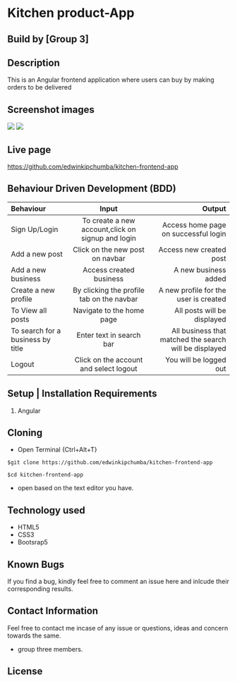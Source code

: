 # Kitchen product-App

## Build by [Group 3]

## Description

This is an Angular frontend application where users can buy by making orders to be delivered
## Screenshot images

<img src="static../../static/images/home.png">

<img src="static../../static/images/phonesize.png">




## Live page

https://github.com/edwinkipchumba/kitchen-frontend-app


## Behaviour Driven Development (BDD)

| Behaviour | Input | Output |
| :-----------------| :-----------------: | ------------------: |
| Sign Up/Login | To create a new account,click on signup and login | Access home page on successful login |
| Add a new post | Click on the new post on navbar | Access new created post |
| Add a new business | Access created business | A new business added |
| Create a new profile | By clicking the profile tab on the navbar | A new profile for the user is created |
| To View all posts | Navigate to the home page | All posts will be displayed |
| To search for a business by title | Enter text in search bar | All business that matched the search will be displayed |
| Logout | Click on the account and select logout | You will be logged out |

## Setup | Installation Requirements

1. Angular



## Cloning

* Open Terminal {Ctrl+Alt+T}

```
$git clone https://github.com/edwinkipchumba/kitchen-frontend-app

```

```
$cd kitchen-frontend-app
```

* open based on the text editor you have.

## Technology used

* HTML5
* CSS3
* Bootsrap5

## Known Bugs

If you find a bug, kindly feel free to comment an issue here and inlcude their corresponding results.

## Contact  Information

 Feel free to contact me incase of any issue or questions, ideas and concern towards the same.

* group three members.

## License

